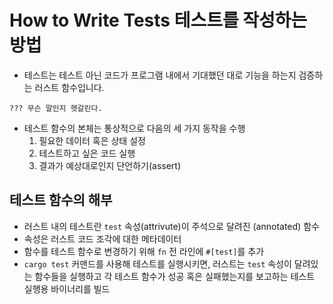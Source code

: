 # How to Write Tests 테스트를 작성하는 방법

- 테스트는 테스트 아닌 코드가 프로그램 내에서 기대했던 대로 기능을 하는지 검증하는 러스트 함수입니다.

```
??? 무슨 말인지 헷갈린다.
```

- 테스트 함수의 본체는 통상적으로 다음의 세 가지 동작을 수행
  1. 필요한 데이터 혹은 상태 설정
  2. 테스트하고 싶은 코드 실행
  3. 결과가 예상대로인지 단언하기(assert)

## 테스트 함수의 해부

- 러스트 내의 테스트란 `test` 속성(attrivute)이 주석으로 달려진 (annotated) 함수
- 속성은 러스트 코드 조각에 대한 메타데이터
- 함수를 테스트 함수로 변경하기 위해 `fn` 전 라인에 `#[test]`를 추가
- `cargo test` 커맨드를 사용해 테스트를 실행시키면, 러스트는 `test` 속성이 달려있는 함수들을 실행하고 각 테스트 함수가 성공 혹은 실패했는지를 보고하는 테스트 실행용 바이너리를 빌드
